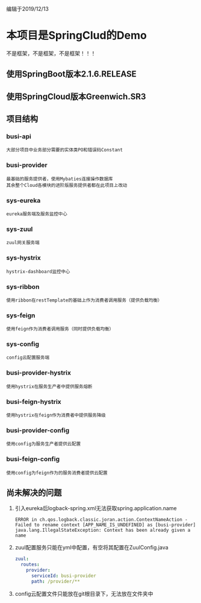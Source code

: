 编辑于2019/12/13

# 本项目是SpringClud的Demo

不是框架，不是框架，不是框架！！！



## 使用SpringBoot版本2.1.6.RELEASE

## 使用SpringCloud版本Greenwich.SR3



## 项目结构

### busi-api

~~~properties
大部分项目中业务部分需要的实体类PO和错误码Constant
~~~

### busi-provider

~~~properties
最基础的服务提供者，使用Mybaties连接操作数据库
其余整个Cloud各模块的进阶版服务提供者都在此项目上改动
~~~



### sys-eureka

~~~properties
eureka服务端及服务监控中心
~~~

### sys-zuul

~~~properties
zuul网关服务端
~~~

### sys-hystrix

~~~properties
hystrix-dashboard监控中心
~~~

### sys-ribbon

~~~properties
使用ribbon在restTemplate的基础上作为消费者调用服务（提供负载均衡）
~~~

### sys-feign

~~~properties
使用feign作为消费者调用服务（同时提供负载均衡）
~~~

### sys-config

~~~properties
config云配置服务端
~~~



### busi-provider-hystrix

~~~properties
使用hystrix在服务生产者中提供服务熔断
~~~

### busi-feign-hystrix

~~~properties
使用hystrix在feign作为消费者中提供服务降级
~~~



### busi-provider-config

~~~properties
使用config为服务生产者提供云配置
~~~

### busi-feign-config

~~~properties
使用config为feign作为的服务消费者提供云配置
~~~





## 尚未解决的问题

1. 引入eureka后logback-spring.xml无法获取spring.application.name

   ~~~properties
   ERROR in ch.qos.logback.classic.joran.action.ContextNameAction - Failed to rename context [APP_NAME_IS_UNDEFINED] as [busi-provider] java.lang.IllegalStateException: Context has been already given a name
   ~~~

2. zuul配置服务只能在yml中配置，有空将其配置在ZuulConfig.java

   ~~~yml
   zuul:
     routes:
       provider:
         serviceId: busi-provider
         path: /provider/**
   ~~~
   
3. config云配置文件只能放在git根目录下，无法放在文件夹中